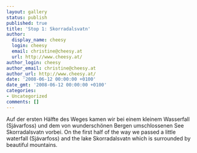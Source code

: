 ```yaml
---
layout: gallery
status: publish
published: true
title: 'Stop 1: Skorradalsvatn'
author:
  display_name: cheesy
  login: cheesy
  email: christine@cheesy.at
  url: http://www.cheesy.at/
author_login: cheesy
author_email: christine@cheesy.at
author_url: http://www.cheesy.at/
date: '2008-06-12 00:00:00 +0100'
date_gmt: '2008-06-12 00:00:00 +0100'
categories:
- Uncategorized
comments: []
---
```

<!--:de-->Auf der ersten Hälfte des Weges kamen wir bei einem kleinem Wasserfall (Sjávarfoss) und dem von wunderschönen Bergen umschlossenen See Skorradalsvatn vorbei.
<!--:--><!--:en-->On the first half of the way we passed a little waterfall (Sjávarfoss) and the lake Skorradalsvatn which is surrounded by beautiful mountains.
<!--:-->

